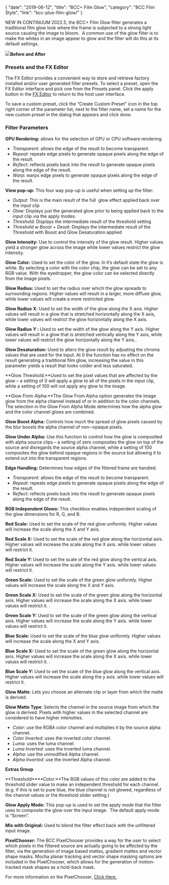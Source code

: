 {
"date": "2019-06-12",
"title": "BCC+ Film Glow",
"category": "BCC Film Style",
"link": "bcc-plus-film-glow/"
}

 
NEW IN CONTINUUM 2022.5, the BCC+ Film Glow filter generates a traditional film glow look where the frame is subjected to a strong light source causing the image to bloom.  A common use of the glow filter is to make the whites in an image appear to glow and the filter will do this at its default settings. 


[![](https://borisfx-com-res.cloudinary.com/image/upload//documentation/continuum/uploads/2022/04/Film-Glow-1.jpg)](https://borisfx-com-res.cloudinary.com/image/upload//documentation/continuum/uploads/2015/10/BCC-Fast-Film-Glow.jpg)**Before and After**
### Presets and the FX Editor


The FX Editor provides a convenient way to store and retrieve factory installed and/or user generated filter presets. To select a preset, open the FX Editor interface and pick one from the Presets panel. Click the apply button in the [FX Editor](/documentation/continuum/bcc-fx-editor) to return to the host user interface. 


To save a custom preset, click the “Create Custom Preset” icon in the top right corner of the parameter list, next to the filter name, set a name for the new custom preset in the dialog that appears and click done. 


### Filter Parameters


**GPU Rendering:** allows for the selection of GPU or CPU software rendering.


* *Transparent:* allows the edge of the result to become transparent.
* *Repeat:* repeats edge pixels to generate opaque pixels along the edge of the result.
* *Reflect:* reflects pixels back into the result to generate opaque pixels along the edge of the result.
* *Warp*: warps edge pixels to generate opaque pixels along the edge of the result.


**View pop-­up:** This four way pop-up is useful when setting up the filter:


* *Output:* This is the main result of the full  glow effect applied back over the input clip
* *Glow:* Displays just the generated glow prior to being applied back to the input clip via the apply modes.
* *Threshold:* Displays the intermediate result of the threshold setting
* *Threshold w Boost + Desat:* Displays the intermediate result of the Threshold with Boost and Glow Desaturation applied


**Glow Intensity:** Use to control the intensity of the glow result. Higher values yield a stronger glow across the image while lower values restrict the glow intensity. 


**Glow Color:** Used to set the color of the glow. In it’s default state the glow is white. By selecting a color with the color chip, the glow can be set to any RGB value. With the eyedropper, the glow color can be selected directly from the image pixels.  



**Glow Radius:** Used to set the radius over which the glow spreads to surrounding regions. Higher values will result in a larger, more diffuse glow, while lower values will create a more restricted glow.


**Glow Radius** **X**: Used to set the width of the glow along the X axis. Higher values will result in a glow that is stretched horizontally along the X axis, while lower values will restrict the glow horizontally along the X axis.


**Glow Radius** **Y :** Used to set the width of the glow along the Y axis. Higher values will result in a glow that is stretched vertically along the Y axis, while lower values will restrict the glow horizontally along the Y axis.. 


**Glow Desaturation:** Used to alters the glow result by adjusting the chroma values that are used for the input. At 0 the function has no effect on the result generating a traditional film glow, increasing the value in this parameter yields a result that looks colder and less saturated.


**Glow Threshold:**Used to set the pixel values that are affected by the glow – a setting of 0 will apply a glow to all of the pixels in the input clip, while a setting of 100 will not apply any glow to the image.


**Glow From Alpha:**The Glow From Alpha option generates the image glow from the alpha channel instead of or in addition to the color channels. The selection in the Glow From Alpha Mode determines how the alpha glow and the color channel glows are combined.


**Glow Boost Alpha:** Controls how much the spread of glow pixels caused by the blur boosts the alpha channel of non-­‐opaque pixels.


**Glow Under Alpha:** Use this function to control how the glow is composited with alpha source clips – a setting of zero composites the glow on top of the source and disregards the source alpha channel, while a setting of 100 composites the glow behind opaque regions in the source but allowing it to extend out into the transparent regions.


**Edge Handling:** Determines how edges of the filtered frame are handled. 


* *Transparent:* allows the edge of the result to become transparent.
* *Repeat:* repeats edge pixels to generate opaque pixels along the edge of the result.
* *Reflect:* reflects pixels back into the result to generate opaque pixels along the edge of the result.


**RGB Independent Glows:** This checkbox enables independent scaling of the glow dimensions for R, G, and B.


**Red Scale:** Used to set the scale of the red glow uniformly. Higher values will increase the scale along the X and Y axis.


**Red Scale X:** Used to set the scale of the red glow along the horizontal axis. Higher values will increase the scale along the X axis. while lower values will restrict it.


**Red Scale Y:**  Used to set the scale of the red glow along the vertical axis. Higher values will increase the scale along the Y axis. while lower values will restrict it. 


**Green Scale:** Used to set the scale of the green glow uniformly. Higher values will increase the scale along the X and Y axis. 


**Green Scale X:** Used to set the scale of the green glow along the horizontal axis. Higher values will increase the scale along the X axis. while lower values will restrict it. .


**Green Scale Y:** Used to set the scale of the green glow along the vertical axis. Higher values will increase the scale along the Y axis. while lower values will restrict it. 


**Blue Scale:**  Used to set the scale of the blue glow uniformly. Higher values will increase the scale along the X and Y axis.


**Blue Scale X:**  Used to set the scale of the green glow along the horizontal axis. Higher values will increase the scale along the X axis. while lower values will restrict it. . 


**Blue Scale Y:** Used to set the scale of the blue glow along the vertical axis. Higher values will increase the scale along the y axis. while lower values will restrict it.


**Glow Matte**: Lets you choose an alternate clip or layer from which the matte is derived. 


**Glow Matte Type**: Selects the channel in the source image from which the glow is derived. Pixels with higher values in the selected channel are considered to have higher intensities.


* *Color*: use the RGBA color channel and multiplies it by the source alpha channel.
* *Color Inverted*: uses the inverted color channel.
* *Luma*: uses the luma channel.
* *Luma* *Inverted:* uses the inverted luma channel.
* *Alpha:* use the unmodified Alpha channel.
* *Alpha Inverted*: use the inverted Alpha channel.


**Extras Group**


**Threshold****Color:**The RGB values of this color are added to the threshold slider value to make an independent threshold for each channel. (e.g. if this is set to pure blue, the blue channel is not glowed, regardless of the channel values or the threshold slider setting.)


**Glow Apply Mode:** This pop-­up is used to set the apply mode that the filter uses to composite the glow over the input image.  The default apply mode is “Screen”.


**Mix with Original:** Used to blend the filter effect back with the unfiltered input image.


**PixelChooser:**  The BCC PixelChooser provides a way for the user to select which pixels in the filtered source are actually going to be affected by the filter, via the generation of image based mattes, gradient mattes and vector shape masks. Mocha planar tracking and vector shape masking options are included in the PixelChooser, which allows for the generation of motion-tracked mask shapes as a hold-back mask. 


For more information on the PixelChooser, [Click Here.﻿](/documentation/continuum/)



 